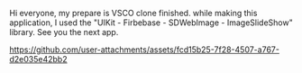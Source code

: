 Hi everyone, my prepare is VSCO clone finished. while making this application, I used the "UIKit - Firbebase - SDWebImage - ImageSlideShow" library. See you the next app.


https://github.com/user-attachments/assets/fcd15b25-7f28-4507-a767-d2e035e42bb2
